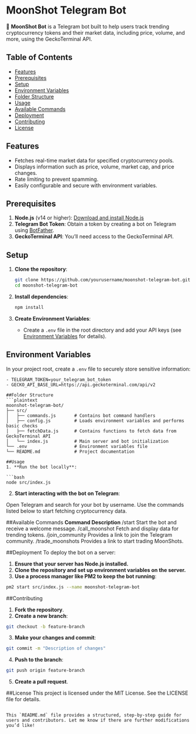 # MoonShot Telegram Bot

🚀 **MoonShot Bot** is a Telegram bot built to help users track trending cryptocurrency tokens and their market data, including price, volume, and more, using the GeckoTerminal API.

## Table of Contents
- [Features](#features)
- [Prerequisites](#prerequisites)
- [Setup](#setup)
- [Environment Variables](#environment-variables)
- [Folder Structure](#folder-structure)
- [Usage](#usage)
- [Available Commands](#available-commands)
- [Deployment](#deployment)
- [Contributing](#contributing)
- [License](#license)

## Features
- Fetches real-time market data for specified cryptocurrency pools.
- Displays information such as price, volume, market cap, and price changes.
- Rate limiting to prevent spamming.
- Easily configurable and secure with environment variables.

## Prerequisites
1. **Node.js** (v14 or higher): [Download and install Node.js](https://nodejs.org/)
2. **Telegram Bot Token**: Obtain a token by creating a bot on Telegram using [BotFather](https://core.telegram.org/bots#botfather).
3. **GeckoTerminal API**: You’ll need access to the GeckoTerminal API.

## Setup
1. **Clone the repository**:
    ```bash
    git clone https://github.com/yourusername/moonshot-telegram-bot.git
    cd moonshot-telegram-bot
    ```

2. **Install dependencies**:
    ```bash
    npm install
    ```

3. **Create Environment Variables**:
    - Create a `.env` file in the root directory and add your API keys (see [Environment Variables](#environment-variables) for details).

## Environment Variables
In your project root, create a `.env` file to securely store sensitive information:
```plaintext
- TELEGRAM_TOKEN=your_telegram_bot_token
- GECKO_API_BASE_URL=https://api.geckoterminal.com/api/v2

##Folder Structure
```plaintext
moonshot-telegram-bot/
├── src/
│   ├── commands.js       # Contains bot command handlers
│   ├── config.js         # Loads environment variables and performs basic checks
│   ├── fetchData.js      # Contains functions to fetch data from GeckoTerminal API
│   └── index.js          # Main server and bot initialization
└── .env                  # Environment variables file
└── README.md             # Project documentation

##Usage
1. **Run the bot locally**:

```bash
node src/index.js
```

2. **Start interacting with the bot on Telegram**:

Open Telegram and search for your bot by username.
Use the commands listed below to start fetching cryptocurrency data.

##Available Commands
**Command	Description**
/start	Start the bot and receive a welcome message.
/call_moonshot	Fetch and display data for trending tokens.
/join_community	Provides a link to join the Telegram community.
/trade_moonshots	Provides a link to start trading MoonShots.

##Deployment
To deploy the bot on a server:

1. **Ensure that your server has Node.js installed.**
2. **Clone the repository and set up environment variables on the server.**
3. **Use a process manager like PM2 to keep the bot running**:
```bash
pm2 start src/index.js --name moonshot-telegram-bot
```
##Contributing
1. **Fork the repository**.
2. **Create a new branch**:
```bash
git checkout -b feature-branch
```
3. **Make your changes and commit**:
```bash
git commit -m "Description of changes"
```
4. **Push to the branch**:
```bash
git push origin feature-branch
```
5. **Create a pull request**.

##License
This project is licensed under the MIT License. See the LICENSE file for details.

```vbnet

This `README.md` file provides a structured, step-by-step guide for users and contributors. Let me know if there are further modifications you’d like!
```

